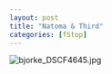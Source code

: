 ```yaml
---
layout: post
title: "Natoma & Third"
categories: [fStop]
---
```

<img alt="bjorke_DSCF4645.jpg" src="http://www.botzilla.com/blog/archives/pix2014/bjorke_DSCF4645.jpg" class="img-responsive" border="0" />



